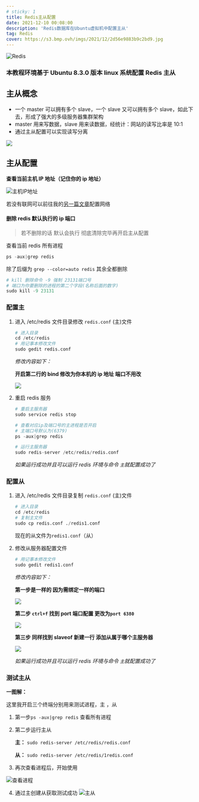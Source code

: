 ```yaml
---
# sticky: 1
title: Redis主从配置
date: 2021-12-10 00:08:00
description: 'Redis数据库在Ubuntu虚拟机中配置主从'
tag: Redis
cover: https://s3.bmp.ovh/imgs/2021/12/2d56e9883b9c2bd9.jpg
---
```


![Redis](https://gimg2.baidu.com/image_search/src=http%3A%2F%2Fstaticdata.yuanshihui.com%2Fdata%2FM00%2F6B%2F48%2FCIECAFtXNqyAJ117AABgsxRD-vs598.png&refer=http%3A%2F%2Fstaticdata.yuanshihui.com&app=2002&size=f9999,10000&q=a80&n=0&g=0n&fmt=jpeg?sec=1641607439&t=3fe57771c8cbb3351a2c376bba6f5c00)

### 本教程环境基于 Ubuntu 8.3.0 版本 linux 系统配置 Redis 主从

## 主从概念

-   ⼀个 master 可以拥有多个 slave，⼀个 slave ⼜可以拥有多个 slave，如此下去，形成了强⼤的多级服务器集群架构
-   master 用来写数据，slave 用来读数据，经统计：网站的读写比率是 10:1
-   通过主从配置可以实现读写分离

![](https://s3.bmp.ovh/imgs/2021/12/6ab566a17809ae78.png)

## 主从配置

**查看当前主机 IP 地址（记住你的 ip 地址）**

![主机IP地址](https://s3.bmp.ovh/imgs/2021/12/59746ee4e68fb40d.png)

若没有联网可以前往我的[另一篇文章](https://jiaoyanxia.github.io/2021/11/15/win%E7%AB%AF%E6%93%8D%E6%8E%A7VM%E8%99%9A%E6%8B%9F%E6%9C%BA/)配置网络

#### 删除 redis 默认执行的 ip 端口

> 若不删除的话 默认会执行 彻底清除完毕再开启主从配置

查看当前 redis 所有进程

```python
ps -aux|grep redis
```

除了后缀为 `grep --color=auto redis` 其余全都删除

```python
# kill 删除命令 -9 强制 23131端口号
# 端口为你要删除的进程的第二个字段(名称后面的数字)
sudo kill -9 23131
```

### 配置主

1. 进入 /etc/redis 文件目录修改 `redis.conf` (主)文件

    ```python
    # 进入目录
    cd /etc/redis
    # 用记事本修改文件
    sudo gedit redis.conf
    ```

    _修改内容如下：_

    **开启第二行的 bind 修改为你本机的 ip 地址 端口不用改**

    ![](https://s3.bmp.ovh/imgs/2021/12/5c5eed97e96d9357.png)

2. 重启 redis 服务

    ```python
    # 重启主服务器
    sudo service redis stop

    # 查看对应ip及端口号的主进程是否开启
    # 主端口号默认为(6379)
    ps -aux|grep redis

    # 运行主服务器
    sudo redis-server /etc/redis/redis.conf
    ```

    _如果运行成功并且可以运行 redis 环境与命令 `主`就配置成功了_

### 配置从

1. 进入 /etc/redis 文件目录复制 `redis.conf` (主)文件

    ```python
    # 进入目录
    cd /etc/redis
    # 复制主文件
    sudo cp redis.conf ./redis1.conf
    ```

    现在的从文件为`redis1.conf`（从）

2. 修改从服务器配置文件

    ```python
    # 用记事本修改文件
    sudo gedit redis1.conf
    ```

    _修改内容如下：_

    **第一步是一样的 因为需绑定一样的端口**

    ![](https://s3.bmp.ovh/imgs/2021/12/5c5eed97e96d9357.png)

    **第二步 `ctrl+f` 找到 port 端口配置 更改为`port 6380`**

    ![](https://s3.bmp.ovh/imgs/2021/12/601f0f5931152768.png)

    **第三步 同样找到 slaveof 新建一行 添加从属于哪个主服务器**

    ![](https://s3.bmp.ovh/imgs/2021/12/b46f6318555c48e9.png)

    _如果运行成功并且可以运行 redis 环境与命令 `主`就配置成功了_

### 测试主从

**一图解：**

这里我开启三个终端分别用来测试进程，主 ，从

1. 第一步`ps -aux|grep redis` 查看所有进程

2. 第二步运行主从

    **主：** `sudo redis-server /etc/redis/redis.conf`

    **从：** `sudo redis-server /etc/redis/1redis.conf`

3. 再次查看进程后，开始使用

![查看进程](https://s3.bmp.ovh/imgs/2021/12/04cc9b187825991c.png)

4. 通过主创建从获取测试成功
   ![主从](https://s3.bmp.ovh/imgs/2021/12/0ef5a16c0f523db7.png)

